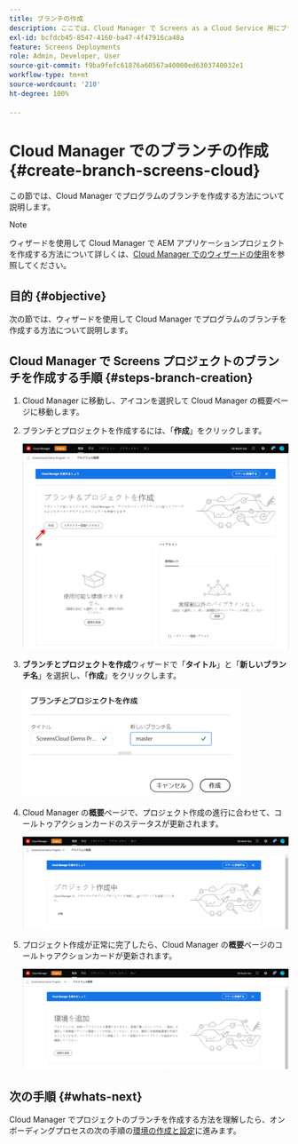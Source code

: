 ```yaml
---
title: ブランチの作成
description: ここでは、Cloud Manager で Screens as a Cloud Service 用にブランチを作成する方法について説明します。
exl-id: bcfdcb45-8547-4160-ba47-4f47916ca48a
feature: Screens Deployments
role: Admin, Developer, User
source-git-commit: f9ba9fefc61876a60567a40000ed6303740032e1
workflow-type: tm+mt
source-wordcount: '210'
ht-degree: 100%

---
```


# Cloud Manager でのブランチの作成 {#create-branch-screens-cloud}

この節では、Cloud Manager でプログラムのブランチを作成する方法について説明します。

>[!NOTE]
>ウィザードを使用して Cloud Manager で AEM アプリケーションプロジェクトを作成する方法について詳しくは、[Cloud Manager でのウィザードの使用](https://experienceleague.adobe.com/docs/experience-manager-cloud-service/content/implementing/using-cloud-manager/create-application-project/using-the-wizard.html?lang=ja)を参照してください。

## 目的 {#objective}

次の節では、ウィザードを使用して Cloud Manager でプログラムのブランチを作成する方法について説明します。

## Cloud Manager で Screens プロジェクトのブランチを作成する手順 {#steps-branch-creation}

1. Cloud Manager に移動し、アイコンを選択して Cloud Manager の概要ページに移動します。

1. ブランチとプロジェクトを作成するには、「**作成**」をクリックします。

   ![画像](/help/screens-cloud/assets/onboarding/create-branch1.png)

1. **ブランチとプロジェクトを作成**&#x200B;ウィザードで「**タイトル**」と「**新しいブランチ名**」を選択し、「**作成**」をクリックします。

   ![画像](/help/screens-cloud/assets/onboarding/create-branch2.png)

1. Cloud Manager の&#x200B;**概要**&#x200B;ページで、プロジェクト作成の進行に合わせて、コールトゥアクションカードのステータスが更新されます。

   ![画像](/help/screens-cloud/assets/onboarding/create-branch3.png)

1. プロジェクト作成が正常に完了したら、Cloud Manager の&#x200B;**概要**&#x200B;ページのコールトゥアクションカードが更新されます。

   ![画像](/help/screens-cloud/assets/onboarding/create-branch4.png)

## 次の手順 {#whats-next}

Cloud Manager でプロジェクトのブランチを作成する方法を理解したら、オンボーディングプロセスの次の手順の[環境の作成と設定](/help/screens-cloud/onboarding-screens-cloud/creating-an-environment.md)に進みます。
